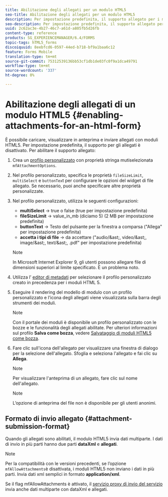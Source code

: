 ```yaml
---
title: Abilitazione degli allegati per un modulo HTML5
seo-title: Abilitazione degli allegati per un modulo HTML5
description: Per impostazione predefinita, il supporto allegato per i moduli HTML5 è disattivato.
seo-description: Per impostazione predefinita, il supporto allegato per i moduli HTML5 è disattivato.
uuid: 2c62ac3e-4b27-46c7-a61d-a805fb5d26fb
content-type: reference
products: SG_EXPERIENCEMANAGER/6.4/FORMS
topic-tags: hTML5_forms
discoiquuid: 8eebfcd6-0597-44ed-b718-bf9a1baa6c12
feature: Forms Mobile
translation-type: tm+mt
source-git-commit: 75312539136bb53cf1db1de03fc0f9a1dca49791
workflow-type: tm+mt
source-wordcount: '337'
ht-degree: 0%

---
```



# Abilitazione degli allegati di un modulo HTML5 {#enabling-attachments-for-an-html-form}

È possibile caricare, visualizzare in anteprima e inviare allegati con moduli HTML5. Per impostazione predefinita, il supporto per gli allegati è disattivato. Per abilitare il supporto allegato:

1. Crea un [profilo personalizzato](/help/forms/using/custom-profile.md) con proprietà stringa mutiselezionata `mfAttachmentOptions`.
1. Nel profilo personalizzato, specifica le proprietà `fileSizeLimit`, `multiSelect` e `buttonTex`t per configurare le opzioni del widget di file allegato. Se necessario, puoi anche specificare altre proprietà personalizzate.

1. Nel profilo personalizzato, utilizza le seguenti configurazioni:

   * **multiSelect** -> true o false (true per impostazione predefinita)
   * **fileSizeLimit** -> value_in_mb (diciamo 5) (2 MB per impostazione predefinita)
   * **buttonText** -> Testo del pulsante per la finestra a comparsa (&quot;Allega&quot; per impostazione predefinita)
   * **accetta i tipi di file** -> da accettare (&quot;audio/&amp;ast;, video/&amp;ast;, image/&amp;ast;, text/&amp;ast;, .pdf&quot; per impostazione predefinita)

   >[!NOTE]
   >
   >In Microsoft Internet Explorer 9, gli utenti possono allegare file di dimensioni superiori al limite specificato. È un problema noto.

1. Utilizza l’ [editor di metadati](/help/forms/using/manage-form-metadata.md) per selezionare il profilo personalizzato creato in precedenza per i moduli HTML 5.
1. Eseguire il rendering del modello di modulo con un profilo personalizzato e l’icona degli allegati viene visualizzata sulla barra degli strumenti dei moduli.

   >[!NOTE]
   >
   >Con il portale dei moduli è disponibile un profilo personalizzato con le bozze e le funzionalità degli allegati abilitate. Per ulteriori informazioni sul profilo **Salva come bozza**, vedere [Salvataggio di moduli HTML5 come bozza](/help/forms/using/saving-html5-form-draft.md).

1. Fare clic sull&#39;icona dell&#39;allegato per visualizzare una finestra di dialogo per la selezione dell&#39;allegato. Sfoglia e seleziona l&#39;allegato e fai clic su **Allega**.

   >[!NOTE]
   >
   >Per visualizzare l&#39;anteprima di un allegato, fare clic sul nome dell&#39;allegato.

   >[!NOTE]
   >
   >L’opzione di anteprima del file non è disponibile per gli utenti anonimi.

## Formato di invio allegato {#attachment-submission-format}

Quando gli allegati sono abilitati, il modulo HTML5 invia dati multiparte. I dati di invio in più parti hanno due parti **dataXml** e **allegati**.

>[!NOTE]
>
>Per la compatibilità con le versioni precedenti, se l’opzione `mfAllowAttachments`è disattivata, i moduli HTML5 non inviano i dati in più parti. Invia dati xml semplici in formato **application/xml**.

Se il flag mfAllowAttachments è attivato, il [servizio proxy di invio del servizio](/help/forms/using/service-proxy.md) invia anche dati multiparte con dataXml e allegati.

